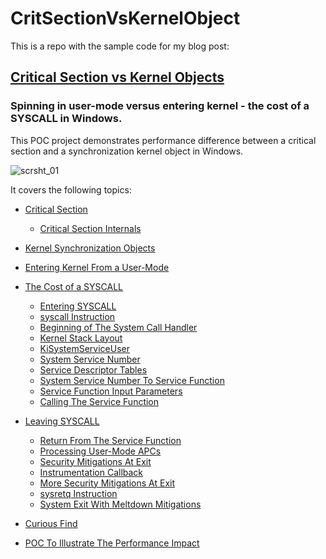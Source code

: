 # CritSectionVsKernelObject

This is a repo with the sample code for my blog post:

## [Critical Section vs Kernel Objects](https://dennisbabkin.com/blog/?i=AAA11D00)
### Spinning in user-mode versus entering kernel - the cost of a SYSCALL in Windows.

This POC project demonstrates performance difference between a critical section and a synchronization kernel object in Windows.

![scrsht_01](https://github.com/dennisbabkin/CritSectionVsKernelObject/blob/main/CritSectionVsKernelObject/Screenshots/scr1.png)

It covers the following topics:

- [Critical Section](https://dennisbabkin.com/blog/?t=critical_section_vs_kernel_objects_in_windows#cs_lock)

  - [Critical Section Internals](https://dennisbabkin.com/blog/?t=critical_section_vs_kernel_objects_in_windows#cs_internals)

- [Kernel Synchronization Objects](https://dennisbabkin.com/blog/?t=critical_section_vs_kernel_objects_in_windows#kernel_lock)
- [Entering Kernel From a User-Mode](https://dennisbabkin.com/blog/?t=critical_section_vs_kernel_objects_in_windows#enter_kernel)
- [The Cost of a SYSCALL](https://dennisbabkin.com/blog/?t=critical_section_vs_kernel_objects_in_windows#cost_syscall)

  - [Entering SYSCALL](https://dennisbabkin.com/blog/?t=critical_section_vs_kernel_objects_in_windows#enter_syscall)
  - [syscall Instruction](https://dennisbabkin.com/blog/?t=critical_section_vs_kernel_objects_in_windows#syscall)
  - [Beginning of The System Call Handler](https://dennisbabkin.com/blog/?t=critical_section_vs_kernel_objects_in_windows#sys_call_hndlr)
  - [Kernel Stack Layout](https://dennisbabkin.com/blog/?t=critical_section_vs_kernel_objects_in_windows#stack_layout)
  - [KiSystemServiceUser](https://dennisbabkin.com/blog/?t=critical_section_vs_kernel_objects_in_windows#svc_user)
  - [System Service Number](https://dennisbabkin.com/blog/?t=critical_section_vs_kernel_objects_in_windows#sys_srv_num)
  - [Service Descriptor Tables](https://dennisbabkin.com/blog/?t=critical_section_vs_kernel_objects_in_windows#ssvc_desc_tbls)
  - [System Service Number To Service Function](https://dennisbabkin.com/blog/?t=critical_section_vs_kernel_objects_in_windows#sys_srv_num_to_svc_func)
  - [Service Function Input Parameters](https://dennisbabkin.com/blog/?t=critical_section_vs_kernel_objects_in_windows#ssvc_func_params)
  - [Calling The Service Function](https://dennisbabkin.com/blog/?t=critical_section_vs_kernel_objects_in_windows#call_svc_func)

- [Leaving SYSCALL](https://dennisbabkin.com/blog/?t=critical_section_vs_kernel_objects_in_windows#leave_syscall)

  - [Return From The Service Function](https://dennisbabkin.com/blog/?t=critical_section_vs_kernel_objects_in_windows#ret_svc_func)
  - [Processing User-Mode APCs](https://dennisbabkin.com/blog/?t=critical_section_vs_kernel_objects_in_windows#user_apcs)
  - [Security Mitigations At Exit](https://dennisbabkin.com/blog/?t=critical_section_vs_kernel_objects_in_windows#exit_sec_mit)
  - [Instrumentation Callback](https://dennisbabkin.com/blog/?t=critical_section_vs_kernel_objects_in_windows#InstrumentationCallback)
  - [More Security Mitigations At Exit](https://dennisbabkin.com/blog/?t=critical_section_vs_kernel_objects_in_windows#more_exit_sec_mit)
  - [sysretq Instruction](https://dennisbabkin.com/blog/?t=critical_section_vs_kernel_objects_in_windows#sysretq)
  - [System Exit With Meltdown Mitigations](https://dennisbabkin.com/blog/?t=critical_section_vs_kernel_objects_in_windows#sysexit_meltdown)

- [Curious Find](https://dennisbabkin.com/blog/?t=critical_section_vs_kernel_objects_in_windows#curious_find)
- [POC To Illustrate The Performance Impact](https://dennisbabkin.com/blog/?t=critical_section_vs_kernel_objects_in_windows#poc)


